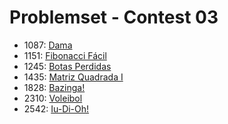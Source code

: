# Problemset - Contest 03
  * 1087: [Dama](https://www.urionlinejudge.com.br/judge/pt/problems/view/1087)
  * 1151: [Fibonacci Fácil](https://www.urionlinejudge.com.br/judge/pt/problems/view/1151)
  * 1245: [Botas Perdidas](https://www.urionlinejudge.com.br/judge/pt/problems/view/1245)
  * 1435: [Matriz Quadrada I](https://www.urionlinejudge.com.br/judge/pt/problems/view/1435)
  * 1828: [Bazinga!](https://www.urionlinejudge.com.br/judge/pt/problems/view/1828)
  * 2310: [Voleibol](https://www.urionlinejudge.com.br/judge/pt/problems/view/2310)
  * 2542: [Iu-Di-Oh!](https://www.urionlinejudge.com.br/judge/pt/problems/view/2542)